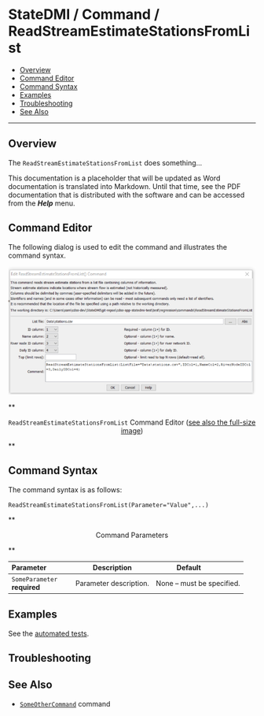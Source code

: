 # StateDMI / Command / ReadStreamEstimateStationsFromList #

* [Overview](#overview)
* [Command Editor](#command-editor)
* [Command Syntax](#command-syntax)
* [Examples](#examples)
* [Troubleshooting](#troubleshooting)
* [See Also](#see-also)

-------------------------

## Overview ##

The `ReadStreamEstimateStationsFromList` does something...

This documentation is a placeholder that will be updated as Word documentation is translated into Markdown.
Until that time, see the PDF documentation that is distributed with the software and can be accessed
from the ***Help*** menu.

## Command Editor ##

The following dialog is used to edit the command and illustrates the command syntax.

![ReadStreamEstimateStationsFromList](ReadStreamEstimateStationsFromList.png)

**<p style="text-align: center;">
`ReadStreamEstimateStationsFromList` Command Editor (<a href="../ReadStreamEstimateStationsFromList.png">see also the full-size image</a>)
</p>**

## Command Syntax ##

The command syntax is as follows:

```text
ReadStreamEstimateStationsFromList(Parameter="Value",...)
```
**<p style="text-align: center;">
Command Parameters
</p>**

| **Parameter**&nbsp;&nbsp;&nbsp;&nbsp;&nbsp;&nbsp;&nbsp;&nbsp;&nbsp;&nbsp;&nbsp;&nbsp; | **Description** | **Default**&nbsp;&nbsp;&nbsp;&nbsp;&nbsp;&nbsp;&nbsp;&nbsp;&nbsp;&nbsp; |
| --------------|-----------------|----------------- |
|`SomeParameter`<br>**required**|Parameter description.|None – must be specified.|

## Examples ##

See the [automated tests](https://github.com/OpenWaterFoundation/cdss-app-statedmi-main/tree/master/test/regression/commands/ReadStreamEstimateStationsFromList).

## Troubleshooting ##

## See Also ##

* [`SomeOtherCommand`](../SomeOtherCommand/SomeOtherCommand) command
